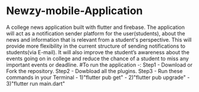 # Newzy-mobile-Application
A college news application built with flutter and firebase. 
The application will act as a notification sender platform for the user(students), about the news and information that is relevant from a student's perspective. This will provide more flexibility in the current structure of sending notifications to students(via E-mail). It will also improve the student’s awareness about the events going on in college and reduce the chance of a student to miss any important events or deadline.
#To run the application -:
Step1 - Download or Fork the repository.
Step2 - Dowbload all the plugins.
Step3 - Run these commands in your Terminal - 1)"flutter pub get"
                                            - 2)"flutter pub upgrade"
                                            - 3)"flutter run main.dart"
